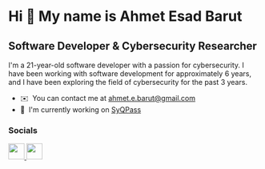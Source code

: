 Hi 👋 My name is Ahmet Esad Barut
=================================

Software Developer & Cybersecurity Researcher
---------------------------------------------

I'm a 21-year-old software developer with a passion for cybersecurity. I have been working with software development for approximately 6 years, and I have been exploring the field of cybersecurity for the past 3 years.

*   ✉️  You can contact me at [ahmet.e.barut@gmail.com](mailto:ahmet.e.barut@gmail.com)
*   🚀  I'm currently working on [SyQPass](http://syqpass.com)
                    
### Socials
                  
                  
<p align="left">
<a href="https://www.github.com/doctormaster1" target="_blank" rel="noreferrer">
<picture>
<source media="(prefers-color-scheme: dark)" srcset="https://raw.githubusercontent.com/danielcranney/readme-generator/main/public/icons/socials/github-dark.svg" />
<source media="(prefers-color-scheme: light)" srcset="https://raw.githubusercontent.com/danielcranney/readme-generator/main/public/icons/socials/github.svg" />
<img src="https://raw.githubusercontent.com/danielcranney/readme-generator/main/public/icons/socials/github.svg" width="32" height="32" />
</picture>
</a>
<a href="https://www.linkedin.com/in/ahmet-esad-barut/" target="_blank" rel="noreferrer">
<picture>
<source media="(prefers-color-scheme: dark)" srcset="https://raw.githubusercontent.com/danielcranney/readme-generator/main/public/icons/socials/linkedin-dark.svg" />
<source media="(prefers-color-scheme: light)" srcset="https://raw.githubusercontent.com/danielcranney/readme-generator/main/public/icons/socials/linkedin.svg" />
<img src="https://raw.githubusercontent.com/danielcranney/readme-generator/main/public/icons/socials/linkedin.svg" width="32" height="32" />
</picture>
</a></p>
